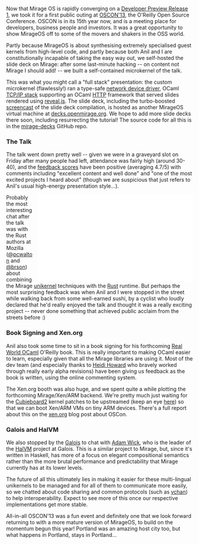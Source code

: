 Now that Mirage OS is rapidly converging on a
[Developer Preview Release 1](http://github.com/avsm/mirage/issues/102), we
took it for a first public outing at
[OSCON'13](http://www.oscon.com/oscon2013/), the O'Reilly Open Source
Conference. OSCON is in its 15th year now, and is a meeting place for
developers, business people and investors. It was a great opportunity to show
MirageOS off to some of the movers and shakers in the OSS world.

Partly because MirageOS is about synthesising extremely specialised guest
kernels from high-level code, and partly because both Anil and I are
constitutionally incapable of taking the easy way out, we self-hosted the
slide deck on Mirage: after some last-minute hacking -- on content not Mirage
I should add! -- we built a self-contained microkernel of the talk.

This was what you might call a "full stack" presentation: the custom
microkernel (flawlessly!) ran a type-safe
[network device driver](https://github.com/mirage/mirage-platform/blob/master/xen/lib/netif.ml),
OCaml [TCP/IP stack](http://github.com/mirage/mirage-net) supporting an OCaml
[HTTP](http://github.com/mirage/ocaml-cohttp) framework that served slides
rendered using [reveal.js](http://lab.hakim.se/reveal-js/). The slide deck,
including the turbo-boosted
[screencast](http://www.youtube.com/watch?v=2Mx8Bd5JYyo) of the slide deck
compilation, is hosted as another MirageOS virtual machine at
[decks.openmirage.org](http://decks.openmirage.org/). We hope to add more
slide decks there soon, including resurrecting the tutorial! The source code
for all this is in the [mirage-decks](http://github.com/mirage/mirage-decks)
GitHub repo.

### The Talk

The talk went down pretty well -- given we were in a graveyard slot on Friday
after many people had left, attendance was fairly high (around 30-40), and the
[feedback scores](http://www.oscon.com/oscon2013/public/schedule/detail/28956)
have been positive (averaging 4.7/5) with comments including "excellent
content and well done" and "one of the most excited projects I heard about"
(though we are suspicious that just refers to Anil's usual high-energy
presentation style...).

<iframe align="right" style="margin-left: 10px;" width="420" height="235" src="//www.youtube-nocookie.com/embed/2Mx8Bd5JYyo" frameborder="0" allowfullscreen="1"> &nbsp; </iframe>

Probably the most interesting chat after the talk was with the Rust authors
at Mozilla ([@pcwalton](http://twitter.com/pcwalton) and
[@brson](https://github.com/brson)) about combining the Mirage
[unikernel](http://anil.recoil.org/papers/2013-asplos-mirage.pdf) techniques
with the [Rust](http://www.rust-lang.org) runtime. But perhaps the most
surprising feedback was when Anil and I were stopped in the street while
walking back from some well-earned sushi, by a cyclist who loudly declared
that he'd really enjoyed the talk and thought it was a really exciting project
-- never done something that achieved public acclaim from the streets before
:)

### Book Signing and Xen.org

Anil also took some time to sit in a book signing for his forthcoming
[Real World OCaml](http://realworldocaml.org) O'Reilly book.  This is
really important to making OCaml easier to learn, especially given that
all the Mirage libraries are using it.  Most of the dev team (and especially
thanks to [Heidi Howard](https://twitter.com/heidiann360) who bravely worked
through really early alpha revisions) have been giving
us feedback as the book is written, using the online commenting system.

The Xen.org booth was also huge, and we spent quite a while plotting the
forthcoming Mirage/Xen/ARM backend. We're pretty much just waiting for the
[Cubieboard2](http://cubieboard.org) kernel patches to be upstreamed (keep an
eye [here](http://linux-sunxi.org/Main_Page)) so that we can boot Xen/ARM VMs
on tiny ARM devices.  There's a full report about this on the
[xen.org](http://blog.xen.org/index.php/2013/07/31/the-xen-project-at-oscon/)
blog post about OSCon.

### Galois and HalVM

We also stopped by the [Galois](http://corp.galois.com) to chat with [Adam
Wick](https://twitter.com/acwpdx), who is the leader of the
[HalVM](http://corp.galois.com/halvm) project at Galois. This is a similar
project to Mirage, but, since it's written in Haskell, has more of a focus
on elegant compositional semantics rather than the more brutal performance
and predictability that Mirage currently has at its lower levels.

The future of all this ultimately lies in making it easier for these
multi-lingual unikernels to be managed and for all of them to communicate more
easily, so we chatted about code sharing and common protocols (such as
[vchan](https://github.com/vbmithr/ocaml-vchan)) to help interoperability.
Expect to see more of this once our respective implementations get more
stable.

All-in-all OSCON'13 was a fun event and definitely one that we look forward
returning to with a more mature version of MirageOS, to build on the momentum
begun this year!  Portland was an amazing host city too, but what happens in
Portland, stays in Portland...

